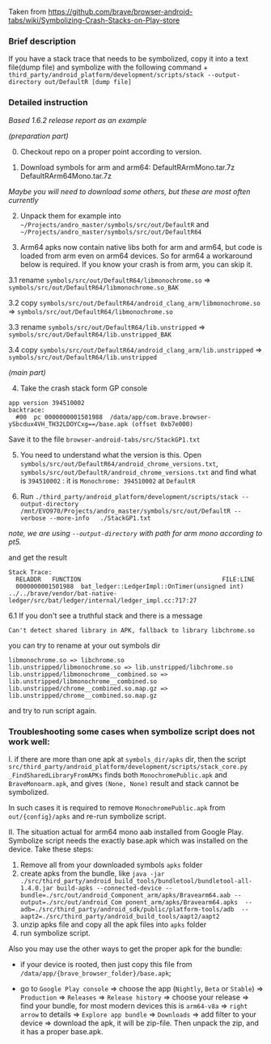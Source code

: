 Taken from https://github.com/brave/browser-android-tabs/wiki/Symbolizing-Crash-Stacks-on-Play-store

### Brief description

If you have a stack trace that needs to be symbolized, copy it into a text file(dump file) and symbolize with the following command +
`third_party/android_platform/development/scripts/stack --output-directory out/DefaultR [dump file]`

### Detailed instruction 

*Based 1.6.2 release report as an example*

*(preparation part)*

0) Checkout repo on a proper point according to version.

1) Download symbols for arm and arm64:
DefaultRArmMono.tar.7z
DefaultRArm64Mono.tar.7z

*Maybe you will need to download some others, but these are most often currently*

2) Unpack them for example into 
`~/Projects/andro_master/symbols/src/out/DefaultR` and 
`~/Projects/andro_master/symbols/src/out/DefaultR64`

3) Arm64 apks now contain native libs both for arm and arm64, but code is loaded from arm even on arm64 devices. So for arm64 a workaround below is required. If you know your crash is from arm, you can skip it.

3.1 rename `symbols/src/out/DefaultR64/libmonochrome.so` => `symbols/src/out/DefaultR64/libmonochrome.so_BAK`

3.2 copy `symbols/src/out/DefaultR64/android_clang_arm/libmonochrome.so` => `symbols/src/out/DefaultR64/libmonochrome.so`

3.3 rename `symbols/src/out/DefaultR64/lib.unstripped` => `symbols/src/out/DefaultR64/lib.unstripped_BAK`

3.4 copy `symbols/src/out/DefaultR64/android_clang_arm/lib.unstripped` => `symbols/src/out/DefaultR64/lib.unstripped`

*(main part)*

4) Take the crash stack form GP console
```
app version 394510002
backtrace:
  #00  pc 0000000001501988  /data/app/com.brave.browser-ySbcdux4VH_TH32LDOYCxg==/base.apk (offset 0xb7e000)
```
Save it to the file `browser-android-tabs/src/StackGP1.txt`

5) You need to understand what the version is this.
Open `symbols/src/out/DefaultR64/android_chrome_versions.txt`, `symbols/src/out/DefaultR/android_chrome_versions.txt` and find what is `394510002` :
it is `Monochrome: 394510002` at `DefaultR`

6) Run 
`./third_party/android_platform/development/scripts/stack --output-directory /mnt/EVO970/Projects/andro_master/symbols/src/out/DefaultR --verbose --more-info   ./StackGP1.txt`

*note, we are using `--output-directory` with path for arm mono according to pt5.*

and get the result  
```
Stack Trace:
  RELADDR   FUNCTION                                       FILE:LINE
  0000000001501988  bat_ledger::LedgerImpl::OnTimer(unsigned int)  ../../brave/vendor/bat-native-ledger/src/bat/ledger/internal/ledger_impl.cc:717:27
```
6.1 If you don't see a truthful stack and there is a message 
```
Can't detect shared library in APK, fallback to library libchrome.so
```
you can try to rename at your out symbols dir   
```
libmonochrome.so => libchrome.so
lib.unstripped/libmonochrome.so => lib.unstripped/libchrome.so
lib.unstripped/libmonochrome__combined.so => lib.unstripped/libmonochrome__combined.so
lib.unstripped/chrome__combined.so.map.gz => lib.unstripped/chrome__combined.so.map.gz
```
and try to run script again.


### Troubleshooting some cases when symbolize script does not work well:

I. if there are more than one apk at `symbols_dir/apks` dir, then the script `src/third_party/android_platform/development/scripts/stack_core.py` `_FindSharedLibraryFromAPKs` finds both `MonochromePublic.apk` and `BraveMonoarm.apk`,  and gives `(None, None)` result and stack cannot be symbolized.

In such cases it is required to remove `MonochromePublic.apk` from `out/{config}/apks` and re-run symbolize script.

II. The situation actual for arm64 mono aab installed from Google Play.
Symbolize script needs the exactly base.apk which was installed on the device. Take these steps:
1. Remove all from your downloaded symbols `apks` folder
2. create apks from the bundle, like `java -jar ./src/third_party/android_build_tools/bundletool/bundletool-all-1.4.0.jar build-apks --connected-device --bundle=./src/out/android_Component_arm/apks/Bravearm64.aab --output=./src/out/android_Com
ponent_arm/apks/Bravearm64.apks  --adb=./src/third_party/android_sdk/public/platform-tools/adb  --aapt2=./src/third_party/android_build_tools/aapt2/aapt2`
3. unzip apks file and copy all the apk files into `apks` folder
4. run symbolize script.

Also you may use the other ways to get the proper apk for the bundle:

- if your device is rooted, then just copy this file from `/data/app/{brave_browser_folder}/base.apk`;

- go to `Google Play console` => choose the app (`Nightly`, `Beta` or `Stable`) => `Production` => `Releases` => `Release history` => choose your release => find your bundle, for most modern devices this is `arm64-v8a` => `right arrow` to details => `Explore app bundle` => `Downloads` => add filter to your device => download the apk, it will be zip-file.
Then unpack the zip, and it has a proper base.apk.
